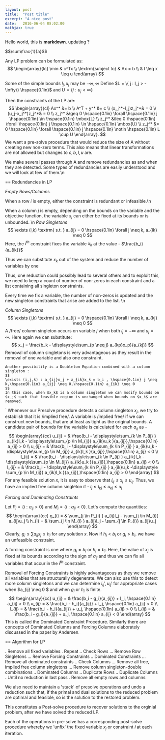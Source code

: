 ```yaml
---
layout: post
title:  "Post title"
excerpt: "A nice post"
date:   2016-06-04 08:02:00
mathjax: true
---
```


Hello world, this is **markdown**.
updating ? 
<div>$$\sum\frac{1}{a}$$</div>

Any LP problem can be formulated as:
$$
\begin{array}{lc}
\min & c^Tx \\
\textrm{subject to} &  Ax = b \\
& l \leq x \leq u
\end{array}
$$

Some of the simple bounds $l_j, u_j$ may be $-\infty, \infty$
Define $L  = \{ j : l_j > -\infty\} \hspace{0.1in}$ and $U = \{ j : u_j < \infty\}$

Then the constraints of the LP are:
$$
    \begin{array}{cl}
 Ax^* &= b \\
 A^T + y^* &= c \\
 (x_j^*-l_j)z_j^*& = 0 \\
 (u_j-x_j^*)z_j^*& = 0 \\
 z_j^* &\geq 0 \hspace{0.1in} \forall \hspace{0.1in} j \hspace{0.1in} \in \hspace{0.1in} \mbox{L} \\
 z_j^* &\leq 0 \hspace{0.1in} \forall \hspace{0.1in} j \hspace{0.1in} \in \hspace{0.1in} \mbox{U} \\
z_j^* &= 0 \hspace{0.1in} \forall \hspace{0.1in} j \hspace{0.1in} \notin \hspace{0.1in} L \cup U
    \end{array}.
$$
We want a pre-solve procedure that would reduce the size of A without creating new non-zero terms. This also means that linear transformations are not allowed but changes to $c,b,l,u$ are.

We make several passes through A and remove redundancies as and when they are detected. Some types of redundancies are easily understood and we will look at few of them.\n

== Redundancies in LP

*Empty Rows/Columns*

When a row $i$ is empty, either the constraint is redundant or infeasible.\n

When a column $j$ is empty, depending on the bounds on the variable and the objective function, the variable $x_j$ can either be fixed at its bounds or is unbounded. \n
*Row Singletons*
$$
 \exists (i,k) \textrm{ s.t. } a_{ij} = 0 \hspace{0.1in} \forall j \neq k, a_{ik} \neq 0    $$
Here, the $i^{th}$ constraint fixes the variable $x_k$ at the value - $\frac{b_i}{a_{ik}}$

Thus we can substitute $x_k$ out of the system and reduce the number of variables by one

Thus, one reduction could possibly lead to several others and to exploit this, we need to keep a count of number of non-zeros in each constraint and a list containing all singleton constraints.

Every time we fix a variable, the number of non-zeros is updated and the new singleton constraints that arise are added to the list. \n

*Column Singletons*
    $$
     \exists (j,k) \textrm{ s.t. }  a_{ij} = 0 \hspace{0.1in} \forall i \neq k, a_{kj} \neq 0   
    $$
    A /free/ column singleton occurs on variable $j$ when both $l_j = -\infty$ and $u_j = \infty$. Here again we can substitute:
    $$
     x_j = \frac{b_k - \displaystyle\sum_{p \neq j} a_{kp}x_p}{a_{kj}}   
    $$
    Removal of column singletons is very advantageous as they result in the removal of one variable and also one constraint.

	Another possibility is a Doubleton Equation combined with a column singleton :
    $$
    \exists (i,j,k) : a_{ij}x_j + a_{ik}x_k = b_i , \hspace{0.1in} j \neq k,\hspace{0.1in} a_{ij} \neq 0,\hspace{0.1in} a_{ik} \neq 0
    $$
    In this case, when $x_k$ is a column singleton we can modify bounds on $x_j$ such that feasible region is unchanged when bounds on $x_k$ are removed.
`   Whenever our Presolve procedure detects a column singleton $x_j$, we try to establish that it is /implied free/.
    A variable is /implied free/ if we can construct new bounds, that are at least as tight as the original bounds. A candidate pair of bounds for the variable is calculated for each $a_{ij}$ as -
    $$
    \begin{array}{cc}
    u_{ij} = & \frac{b_i - \displaystyle\sum_{k \in P_{ij} } a_{ik}l_k - \displaystyle\sum_{p \in M_{ij}} a_{ik}u_k }{a_{ij}},\hspace{0.1in}  a_{ij} > 0 \\
    u_{ij} = & \frac{b_i - \displaystyle\sum_{k \in P_{ij} } a_{ik}u_k - \displaystyle\sum_{p \in M_{ij}} a_{ik}l_k }{a_{ij}},\hspace{0.1in}  a_{ij} < 0 \\     
    l_{ij} = & \frac{b_i - \displaystyle\sum_{k \in P_{ij} } a_{ik}l_k - \displaystyle\sum_{p \in M_{ij}} a_{ik}u_k }{a_{ij}},\hspace{0.1in}  a_{ij} < 0 \\
    l_{ij} = & \frac{b_i - \displaystyle\sum_{k \in P_{ij} } a_{ik}u_k -\displaystyle \sum_{p \in M_{ij}} a_{ik}l_k }{a_{ij}},\hspace{0.1in}  a_{ij} > 0
    \end{array}
    $$
    For any feasible solution $x$, it is easy to observe that $l_{ij} \leq x_j \leq u_{ij}$. Thus, we have an implied free column singleton if - $l_j \leq l_{kj} \leq u_{kj} \leq u_j$


*Forcing and Dominating Constraints*

Let $P_i = \{i : a_{ij} > 0\}$ and $M_i = \{i : a_{ij} < 0\}$. Let's compute the quantities:
$$
\begin{array}{cc}
    g_{i} = & \sum_{j \in P_{i} } a_{ij}l_j - \sum_{j \in M_{i}} a_{ij}u_j \\
    h_{i} = & \sum_{j \in M_{i} } a_{ij}l_j - \sum_{j \in P_{i}} a_{ij}u_j
\end{array}
$$
Clearly, $g_i \leq \sum a_{ij}x_j \leq h_i$ for any solution $x$. Now if $h_i < b_i$ or $g_i > b_i$, we have an unfeasible constraint.

A forcing constraint is one where $g_i = b_i$ or $h_i = b_i$. Here, the value of $x_j$ is fixed at its bounds according to the sign of $a_{ij}$ and thus we can fix all variables that occur in the $i^{th}$ constraint.

Removal of Forcing Constraints is highly advantageous as they we remove all variables that are structurally degenerate. We can also use this to detect more column singletons and we can determine $l_{ij}', u_{ij}'$ for appropriate cases when $a_{ij} \neq 0 $ and when $g_i$ or $h_i$ is finite.
$$
\begin{array}{cc}
    u_{ij} = & \frac{b_i - g_i}{a_{ij}} + l_j, \hspace{0.1in}  a_{ij} > 0 \\
    u_{ij} = & \frac{b_i - h_i}{a_{ij}} + l_j, \hspace{0.1in}  a_{ij} < 0 \\        
    l_{ij} = & \frac{b_i - h_i}{a_{ij}} + u_j, \hspace{0.1in}  a_{ij} > 0 \\
    l_{ij} = & \frac{b_i - g_i}{a_{ij}} + u_j, \hspace{0.1in}  a_{ij} < 0       
\end{array}
$$
This is called the Dominated Constraint Procedure. Similarly there are concepts of Dominated Columns and Forcing Columns elaborately discussed in the paper by Andersen.

== Algorithm for LP

. Remove all fixed variables
. Repeat
    .. Check Rows
        ... Remove Row Singletons
        ... Remove Forcing Constraints
    .. Dominated Constraints
        ... Remove all dominated constraints
    .. Check Columns
        ... Remove all free, implied free column singletons
        ... Remove column singleton-double combinations
    .. Dominated Columns
    .. Duplicate Rows
    .. Duplicate Columns
. Until no reduction in last pass
. Remove all empty rows and columns

We also need to maintain a 'stack' of presolve operations and undo a reduction such that, if the primal and dual solutions to the reduced problem are optimal and feasible, so is the solution to the restored problem.

This constitutes a Post-solve procedure to recover solutions to the orginial problem, after we have solved the reduced LP.

Each of the operations in pre-solve has a corresponding post-solve procedure whereby we 'unfix' the fixed variable $x_j$ or constraint $i$ at each iteration.
